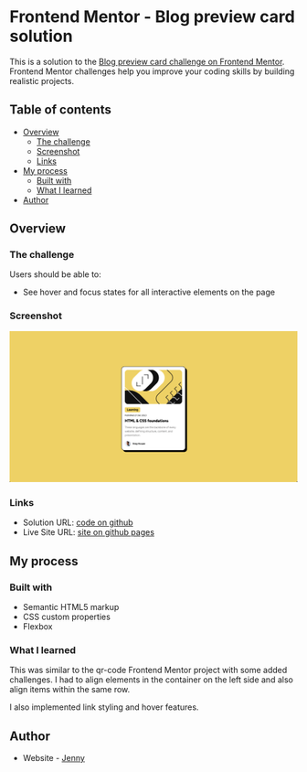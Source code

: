 # Frontend Mentor - Blog preview card solution

This is a solution to the [Blog preview card challenge on Frontend Mentor](https://www.frontendmentor.io/challenges/blog-preview-card-ckPaj01IcS). Frontend Mentor challenges help you improve your coding skills by building realistic projects. 

## Table of contents

- [Overview](#overview)
  - [The challenge](#the-challenge)
  - [Screenshot](#screenshot)
  - [Links](#links)
- [My process](#my-process)
  - [Built with](#built-with)
  - [What I learned](#what-i-learned)
- [Author](#author)


## Overview

### The challenge

Users should be able to:

- See hover and focus states for all interactive elements on the page

### Screenshot

![screenshot of project](./blog-preview-screenshot.png)

### Links

- Solution URL: [code on github](https://github.com/eatwanderexplore/blog-preview-card)
- Live Site URL: [site on github pages](https://eatwanderexplore.github.io/blog-preview-card/)

## My process

### Built with

- Semantic HTML5 markup
- CSS custom properties
- Flexbox

### What I learned

This was similar to the qr-code Frontend Mentor project with some added challenges. I had to align elements in the container on the left side and also align items within the same row.

I also implemented link styling and hover features.

## Author

- Website - [Jenny](https://www.github.com/eatwanderexplore)

